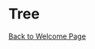 # Tree



[Back to Welcome Page](https://github.com/Kyle5150/cse212-final-project/blob/main/0-welcome.md)
